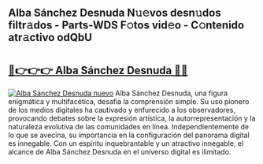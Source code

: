 ## Alba Sánchez Desnuda N𝚞𝚎vos desn𝚞dos filtr𝚊dos - Parts-WDS F𝚘tos vid𝚎o - C𝚘ntenido atr𝚊ctivo odQbU

# <h2><a href="http://mb8n3w.tromn.icu/?c=Alba+S%c3%a1nchez+Desnuda">🔗👉👉👉 Alba Sánchez Desnuda 🔗🔗</a></h2>

[![Alba Sánchez Desnuda nuevo](https://i.imgur.com/pEAQMta.gif)](http://mb8n3w.tromn.icu/?c=Alba+S%c3%a1nchez+Desnuda)
Alba Sánchez Desnuda, una figura enigmática y multifacética, desafía la comprensión simple. Su uso pionero de los medios digitales ha cautivado y enfurecido a los observadores, provocando debates sobre la expresión artística, la autorrepresentación y la naturaleza evolutiva de las comunidades en línea. Independientemente de lo que se avecina, su importancia en la configuración del panorama digital es innegable. Con un espíritu inquebrantable y un atractivo innegable, el alcance de Alba Sánchez Desnuda en el universo digital es ilimitado.
